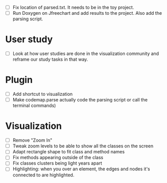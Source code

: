 
- [ ] Fix location of parsed.txt. It needs to be in the toy project.
- [ ] Run Doxygen on Jfreechart and add results to the project. Also add the parsing script.

# User study
- [ ] Look at how user studies are done in the visualization community and reframe our study tasks in that way.

# Plugin
- [ ] Add shortcut to visualization
- [ ] Make codemap.parse actually code the parsing script or call the terminal commands)

# Visualization
- [ ] Remove "Zoom In"
- [ ] Tweak zoom levels to be able to show all the classes on the screen
- [ ] Adapt rectangle shape to fit class and method names
- [ ] Fix methods appearing outside of the class
- [ ] Fix classes clusters being light years apart
- [ ] Highlighting: when you over an element, the edges and nodes it's connected to are highlighted.
